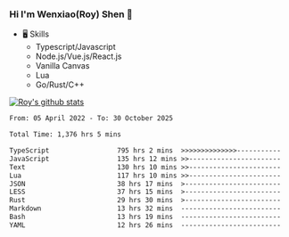 ### Hi I'm Wenxiao(Roy) Shen 👋
- 🖥 Skills
  - Typescript/Javascript
  - Node.js/Vue.js/React.js
  - Vanilla Canvas
  - Lua
  - Go/Rust/C++

[![Roy's github stats](https://github-readme-stats.vercel.app/api?username=RoyShen12&show_icons=true&theme=radical&hide=prs,contribs)](https://github.com/anuraghazra/github-readme-stats)
<!--START_SECTION:waka-->

```txt
From: 05 April 2022 - To: 30 October 2025

Total Time: 1,376 hrs 5 mins

TypeScript                 795 hrs 2 mins  >>>>>>>>>>>>>>-----------   57.30 %
JavaScript                 135 hrs 12 mins >>-----------------------   09.74 %
Text                       130 hrs 10 mins >>-----------------------   09.38 %
Lua                        117 hrs 10 mins >>-----------------------   08.44 %
JSON                       38 hrs 17 mins  >------------------------   02.76 %
LESS                       37 hrs 15 mins  >------------------------   02.69 %
Rust                       29 hrs 30 mins  >------------------------   02.13 %
Markdown                   13 hrs 32 mins  -------------------------   00.98 %
Bash                       13 hrs 19 mins  -------------------------   00.96 %
YAML                       12 hrs 26 mins  -------------------------   00.90 %
```

<!--END_SECTION:waka-->
